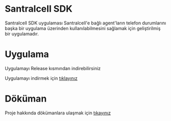 # Santralcell SDK
Santralcell SDK uygulaması Santralcell'e bağlı agent'ların telefon durumlarını başka bir uygulama üzerinden kullanılabilmesini sağlamak için geliştirilmiş bir uygulamadır.


# Uygulama

Uygulamayı Release kısmından indirebilirsiniz

Uygulamayı indirmek için  <a href="https://github.com/fbasar/SantralcellSDKPublic/releases/">tıklayınız</a>


# Döküman

Proje hakkında dökümanlara ulaşmak için <a href="https://github.com/fbasar/SantralcellSDKPublic/wiki">tıkayınız</a>
